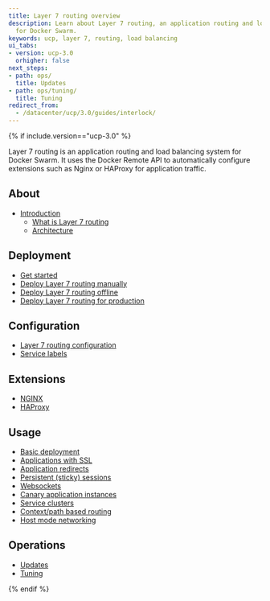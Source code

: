 ```yaml
---
title: Layer 7 routing overview
description: Learn about Layer 7 routing, an application routing and load balancing system
  for Docker Swarm.
keywords: ucp, layer 7, routing, load balancing
ui_tabs:
- version: ucp-3.0
  orhigher: false
next_steps:
- path: ops/
  title: Updates
- path: ops/tuning/
  title: Tuning
redirect_from:
  - /datacenter/ucp/3.0/guides/interlock/
---
```

{% if include.version=="ucp-3.0" %}

Layer 7 routing is an application routing and load balancing system for Docker Swarm. It uses
the Docker Remote API to automatically configure extensions such as Nginx or HAProxy for
application traffic.

## About

- [Introduction](intro/index.md)
  - [What is Layer 7 routing](intro/index.md)
  - [Architecture](intro/architecture.md)

## Deployment

- [Get started](install/index.md)
- [Deploy Layer 7 routing manually](install/manual-deployment.md)
- [Deploy Layer 7 routing offline](install/offline.md)
- [Deploy Layer 7 routing for production](install/production.md)

## Configuration

- [Layer 7 routing configuration](configuration/index.md)
- [Service labels](configuration/service-labels.md)

## Extensions

- [NGINX](extensions/nginx.md)
- [HAProxy](extensions/haproxy.md)

## Usage

- [Basic deployment](usage/index.md)
- [Applications with SSL](usage/ssl.md)
- [Application redirects](usage/redirects.md)
- [Persistent (sticky) sessions](usage/sessions.md)
- [Websockets](usage/websockets.md)
- [Canary application instances](usage/canary.md)
- [Service clusters](usage/service-clusters.md)
- [Context/path based routing](usage/context.md)
- [Host mode networking](usage/host-mode-networking.md)

## Operations

- [Updates](ops/index.md)
- [Tuning](ops/tuning.md)

{% endif %}
